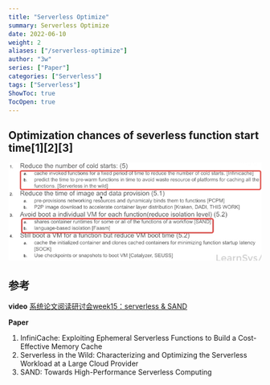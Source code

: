 ```yaml
---
title: "Serverless Optimize"
summary: Serverless Optimize
date: 2022-06-10
weight: 2
aliases: ["/serverless-optimize"]
author: "3w"
series: ["Paper"]
categories: ["Serverless"]
tags: ["Serverless"]
ShowToc: true
TocOpen: true
---
```


<p></p>
<!-- more -->

## Optimization chances of severless function start time[1][2][3]
![Serverless Optimize](images/serverless-optimize.jpg) 

## 参考 
**video**
[系统论文阅读研讨会week15：serverless & SAND](https://www.bilibili.com/video/BV1Hy4y1g7DQ/)

**Paper**
1. InfiniCache: Exploiting Ephemeral Serverless Functions to Build a Cost-Effective Memory Cache
2. Serverless in the Wild: Characterizing and Optimizing the Serverless Workload at a Large Cloud Provider
3. SAND: Towards High-Performance Serverless Computing



